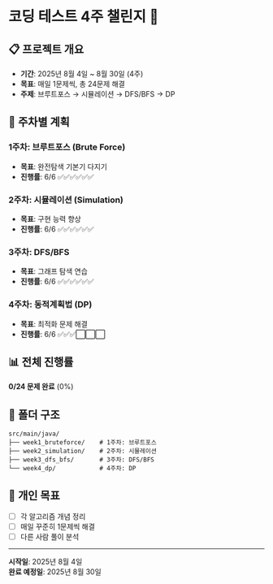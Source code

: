 # 코딩 테스트 4주 챌린지 🚀

## 📋 프로젝트 개요
- **기간**: 2025년 8월 4일 ~ 8월 30일 (4주)
- **목표**: 매일 1문제씩, 총 24문제 해결
- **주제**: 브루트포스 → 시뮬레이션 → DFS/BFS → DP

## 📅 주차별 계획

### 1주차: 브루트포스 (Brute Force)
- **목표**: 완전탐색 기본기 다지기
- **진행률**: 6/6 ✅✅✅✅✅✅

### 2주차: 시뮬레이션 (Simulation)  
- **목표**: 구현 능력 향상
- **진행률**: 6/6 ✅✅✅✅✅✅

### 3주차: DFS/BFS
- **목표**: 그래프 탐색 연습
- **진행률**: 6/6 ✅✅✅✅✅✅

### 4주차: 동적계획법 (DP)
- **목표**: 최적화 문제 해결
- **진행률**: 6/6 ✅✅✅⬜⬜⬜

## 📊 전체 진행률
**0/24 문제 완료** (0%)

## 📁 폴더 구조
```
src/main/java/
├── week1_bruteforce/    # 1주차: 브루트포스
├── week2_simulation/    # 2주차: 시뮬레이션  
├── week3_dfs_bfs/       # 3주차: DFS/BFS
└── week4_dp/            # 4주차: DP
```

## 🎯 개인 목표
- [ ] 각 알고리즘 개념 정리
- [ ] 매일 꾸준히 1문제씩 해결
- [ ] 다른 사람 풀이 분석

---
**시작일**: 2025년 8월 4일  
**완료 예정일**: 2025년 8월 30일
